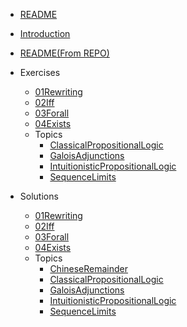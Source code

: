 - [README](README.md)

- [Introduction](Introduction.md)
- [README(From REPO)](README_REPO.md)
- Exercises
  - [01Rewriting](Exercises/01Rewriting.md)
  - [02Iff](Exercises/02Iff.md)
  - [03Forall](Exercises/03Forall.md)
  - [04Exists](Exercises/04Exists.md)
  - Topics
    - [ClassicalPropositionalLogic](Exercises/Topics/ClassicalPropositionalLogic.md)
    - [GaloisAdjunctions](Exercises/Topics/GaloisAdjunctions.md)
    - [IntuitionisticPropositionalLogic](Exercises/Topics/IntuitionisticPropositionalLogic.md)
    - [SequenceLimits](Exercises/Topics/SequenceLimits.md)

- Solutions
  - [01Rewriting](Solutions/01Rewriting.md)
  - [02Iff](Solutions/02Iff.md)
  - [03Forall](Solutions/03Forall.md)
  - [04Exists](Solutions/04Exists.md)
  - Topics
    - [ChineseRemainder](Solutions/Topics/ChineseRemainder.md)
    - [ClassicalPropositionalLogic](Solutions/Topics/ClassicalPropositionalLogic.md)
    - [GaloisAdjunctions](Solutions/Topics/GaloisAdjunctions.md)
    - [IntuitionisticPropositionalLogic](Solutions/Topics/IntuitionisticPropositionalLogic.md)
    - [SequenceLimits](Solutions/Topics/SequenceLimits.md)